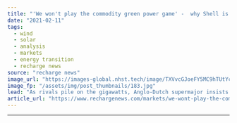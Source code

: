 ```yaml
---
title: "'We won't play the commodity green power game' -  why Shell is going its own way in renewables"
date: "2021-02-11"
tags: 
  - wind
  - solar
  - analysis
  - markets
  - energy transition
  - recharge news
source: "recharge news"
image_url: "https://images-global.nhst.tech/image/TXVvcGJoeFY5MC9hTUtYcGdJSnVLbmV4ckRUWlBZTk9ibUhITXF3TEtWTT0=/nhst/binary/22796dd6ba5dfa8bf5de099d23361d81"
image_fp: "/assets/img/post_thumbnails/183.jpg"
lead: "As rivals pile on the gigawatts, Anglo-Dutch supermajor insists selling, not producing, renewable electricity is key to energy transition success"
article_url: "https://www.rechargenews.com/markets/we-wont-play-the-commodity-green-power-game-why-shell-is-going-its-own-way-in-renewables/2-1-961594"
---
```


---
